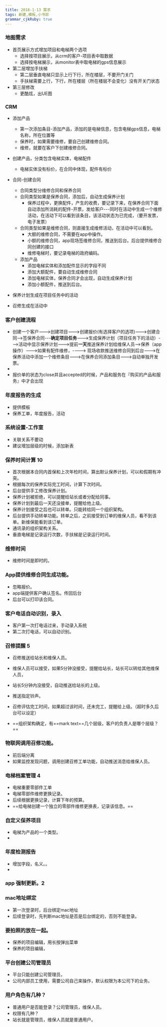 ```yaml
---
title: 2018-1-13 需求 
tags: 新建,模板,小书匠
grammar_cjkRuby: true
---
```



### 地图需求
* 首页展示方式增加项目和电梯两个选项
	* 选择按项目展示，从crm的客户-项目表中取数据
	* 选择按电梯展示，从monitor表中取电梯的gps信息展示
* 第二层增加手扶梯
	* 第二层垂直电梯只显示上行下行，所在楼层，不要开门关门
	* 手扶梯需要上行，下行，所在楼层（所在楼层不会变化）没有开关门状态
* 第三层修改
	* 更酷炫，出UE图


### CRM
* 添加产品
	* 第一次添加条目-添加产品，添加的是电梯信息，包含电梯gps信息，电梯名称，所在位置等
	* 保养时，如果需要维修，要自己创建维修合同。
	* 维修，就要在客户下创建维修合同。

* 创建产品，分类包含电梯实体，电梯配件
	* 电梯实体没有标价，在合同中体现，配件有标价


* 合同-创建合同
	* 合同类型分维修合同和保养合同
	* 合同类型如果是保养合同，添加后，自动生成保养计划
		* 保养过程中，更换配件，产生的收费，要记录下来，在保养合同下面自动添加所消耗的配件-开票，发给客户---同时在活动中生成一个维修活动，在活动下可以看到该条目，该活动状态为已完成，（要开发票，电子发票）
	* 合同类型如果是维修合同，则直接生成维修活动，在活动中可以看到。
		* 大额的维修合同，不需要在app中操作。
		* 小额的维修合同，app现场签维修合同，推送到后台。后台提供维修合同创建的接口
		* 维修电梯时，要记录电梯的政府编码。
	* 添加产品
		* 添加电梯实体和添加配件显示的字段不同
		* 添加大额配件，要自动生成维修合同
		* 添加电梯实体，保养合同才会出现，自动生成保养计划
		* 添加小额配件，推送到后台。
* 保养计划生成在项目任务中的活动
* 召修生成在活动中

### 客户创建流程
* 创建一个客户--->创建项目--->创建报价(有选择客户的选项)--->创建合同-->签保养合同---**确定项目任务**--->生成保养计划（项目任务下的活动）--->活动中显示保养计划--->提前**一天**推送保养计划给维保人员-->保养（app操作）--->如果有配件维修，----> 现场收款推送维修合同到后台--->在保养活动中添加一个维修条目--->在保养合同添加条目--->自动单独开发票。
* 
* 报价单的状态为close并且accepted的时候，产品和服务在『购买的产品和服务』中才会出现

### 年度报告的生成
* 提供模板
* 保养工单，年度报告，活动

### 系统设置-工作室
* 关联关系不要动
* 建议增加层级的时候，添加新表







### 保养时间计算 10
* 首次根据本合同内首保和上次年检时间，算出默认保养计划，可以和假期有冲突。
* 根据每次的保养实际完工时间，计算下次时间。
* 后台提供手工修改保养计划。
* 保养计划被拒绝，可以提醒给站长或者分配给同事。
* 保养计划到最后一天还没接单，提醒给他上级。
* 保养计划接受之后也可以转单。只能转给同一个组织架构。
* 后台提供手动转单功能。转单之后，之前接受到订单的维保人员，看不到该单。新维保能看到该订单。
* 通讯录的组织架构关系。
* 垂直电梯是记录运行次数，手扶梯是记录运行时间。

### 维修时间
* 维修时间是即时的。


### App提供维修合同生成功能。
* 忽略报价。
* app端提供客户确认签名。传回后台
* 后台可以打印该合同。


### 客户电话自动识别，录入
* 客户第一次打电话过来，手动录入系统
* 第二次打电话，可以自动识别。


### 召修提醒 5
* 召修推送给站长和维保人员。
* 维保人员可以接受，如果5分钟没接受，提醒给站长，站长可以转给其他维保人员，
* 站长5分钟内没接受，自动推送给站长的上级。
* 推送指定铃声。
* 召修评估完工时间，如果超过该时间，还未完工，提醒给上级。（超时多久后台可以设定）

* ==组织架构确定，有==mark text==几个层级，客户的负责人是哪个层级？==

### 物联网调用召修功能。
* 前后端分离
* 如果监控发现问题，调用创建召修工单功能，自动推送消息给维保人员。


### 电梯档案管理 4
* 电梯重要零部件工单
* 电梯零部件维修更换记录。
* 后续根据更换记录，计算下年的预算。
* ==给电梯创建一个独立的零部件维修更换表，记录该信息。==


### 自定义保养项目
* 电梯为产品的一个类型。
* 

### 年度检测报告
* 增加字段，名义。。
* 
### app 强制更新。2


### mac地址绑定
* 第一次登录时，后台绑定mac地址
* 后续登录时，先判断mac地址是否是后台绑定的，否则不能登录。

### 要拍照的放在一起。
* 保养的项目编辑，用长按弹出菜单
* 保养的项目编辑，

### 平台创建公司管理员
* 平台只能创建公司管理员，
* 公司内部员工使用，需要公司自己来操作，默认权限为本公司下的业务。


### 用户角色有几种？
* 普通用户是否能登录？公司管理员，维保人员。
* 权限有几种？
* 站长就是管理员，维保人员就是普通用户。





